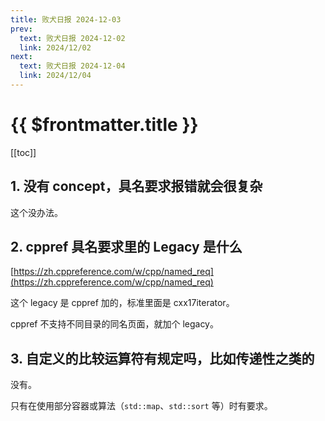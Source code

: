```yaml
---
title: 败犬日报 2024-12-03
prev:
  text: 败犬日报 2024-12-02
  link: 2024/12/02
next:
  text: 败犬日报 2024-12-04
  link: 2024/12/04
---
```


# {{ $frontmatter.title }}

[[toc]]

## 1. 没有 concept，具名要求报错就会很复杂

这个没办法。

## 2. cppref 具名要求里的 Legacy 是什么

[https://zh.cppreference.com/w/cpp/named_req](https://zh.cppreference.com/w/cpp/named_req)

这个 legacy 是 cppref 加的，标准里面是 cxx17iterator。

cppref 不支持不同目录的同名页面，就加个 legacy。

## 3. 自定义的比较运算符有规定吗，比如传递性之类的

没有。

只有在使用部分容器或算法（`std::map`、`std::sort` 等）时有要求。
